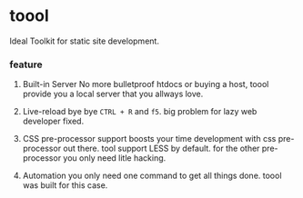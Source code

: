 toool
=====

Ideal Toolkit for static site development.

### feature
1. Built-in Server
No more bulletproof htdocs or buying a host, toool provide you a local
server that you allways love.

2. Live-reload
bye bye `CTRL + R` and `f5`. big problem for lazy web developer fixed.

3. CSS pre-processor support
boosts your time development with css pre-processor out there. tool support 
LESS by default. for the other pre-processor you only need litle hacking.

4. Automation
you only need one command to get all things done. toool was built for this
case.
